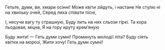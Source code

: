 Гетьте, думи, ви, хмари осінні!
Може квіти зійдуть, і настане
Не стулю ні на хвильку очей,
Серед лиха співати пісні,

І, несучи вагу ту страшную,
Буду лить на них сльози гіркі.
Та кора льодовая, міцна,
Я на гору круту крем’яную

Буду жити! — Геть думи сумні!
Проминуть молодії літа?
Буду сіять квітки на морозі,
Жити хочу! Геть думи сумні!
